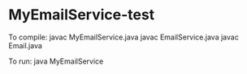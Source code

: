 # MyEmailService-test

To compile: 
javac MyEmailService.java
javac EmailService.java
javac Email.java

To run:
java MyEmailService

